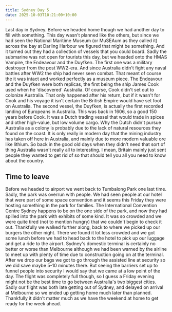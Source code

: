 ```yaml
---
title: Sydney Day 5
date: 2025-10-03T10:21:00+10:00
---
```

Last day in Sydney. Before we headed home though we had another day to fill with something. This day wasn't planned like the others, but since we had seen the National Maritime Museum (or MuSEAum as they called it) across the bay at Darling Harbour we figured that might be something. And it turned out they had a collection of vessels that you could board. Sadly the submarine was not open for tourists this day, but we headed onto the HMAS Vampire, the Endeavour and the Duyfken. The first one was a military destroyer from the post WW2-era. And since Australia didn't fight any naval battles after WW2 the ship had never seen combat. That meant of course the it was intact and worked perfectly as a museum piece. The Endeavour and the Duyfken were both replicas, the first being the ship James Cook used when he 'discovered' Australia. Of course, Cook didn't set out to colonize Australia. That only happened after his return, but if it wasn't for Cook and his voyage it isn't certain the British Empire would have set foot on Australia. The second vessel, the Duyfken, is actually the first recorded landing of Europeans in Australia. This was back in 1606, so a good 150 years before Cook. It was a Dutch trading vessel that would trade in spices and other high-value, but low volume cargo. Why the Dutch didn't pursue Australia as a colony is probably due to the lack of natural resources they found on the coast. It is only really in modern day that the mining industry has taken off here in Australia, and mainly due to more modern valuable ore like lithium. So back in the good old days when they didn't need that sort of thing Australia wasn't really all to interesting. I mean, Britain mainly just sent people they wanted to get rid of so that should tell you all you need to know about the country.

## Time to leave

Before we headed to airport we went back to Tumbalong Park one last time. Sadly, the park was overrun with people. We had seen people at our hotel that were part of some space convention and it seems this Friday they were hosting something in the park for families. The International Convention Centre Sydney happens to be on the one side of the park, and now they had spilled into the park with exhibits of some kind. It was so crowded and we were quite tired (not to mention hungry) that we couldn't begin to check it out. Thankfully we walked further along, back to where we picked up our burgers the other night. There we found it lot less crowded and we got some lunch before we had to head back to the hotel to pick up our luggage and get a ride to the airport. Sydney's domestic terminal is certainly no better or worse than Melbourne although we had been warned by the airline to meet up with plenty of time due to construction going on at the terminal. After we drop our bags we got to go through the assisted line at security so we did save maybe 5-10 minutes there. But seeing the barriers set up to funnel people into security I would say that we came at a low point of the day. The flight was completely full though, so I guess a Friday evening might not be the best time to go between Australia's two biggest cities. Sadly our flight was both late getting out of Sydney, and delayed on arrival at Melbourne so we ended up getting home much later than planned. Thankfully it didn't matter much as we have the weekend at home to get ready for the week ahead.
